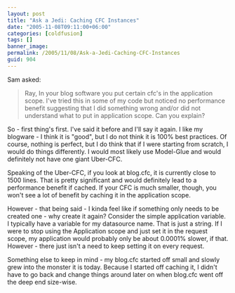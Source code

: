 ```yaml
---
layout: post
title: "Ask a Jedi: Caching CFC Instances"
date: "2005-11-08T09:11:00+06:00"
categories: [coldfusion]
tags: []
banner_image: 
permalink: /2005/11/08/Ask-a-Jedi-Caching-CFC-Instances
guid: 904
---
```


Sam asked:

<blockquote>
Ray, In your blog software you put certain cfc's in the application scope.  I've tried this in some of my code but noticed no performance benefit suggesting that I did something wrong and/or did not understand what to put in application scope.  Can you explain?
</blockquote>

So - first thing's first. I've said it before and I'll say it again. I like my blogware - I think it is "good", but I do not think it is 100% best practices. Of course, nothing is perfect, but I do think that if I were starting from scratch, I would do things differently. I would most likely use Model-Glue and would definitely not have one giant Uber-CFC.

Speaking of the Uber-CFC, if you look at blog.cfc, it is currently close to 1500 lines. That is pretty significant and would definitely lead to a performance benefit if cached. If your CFC is much smaller, though, you won't see a lot of benefit by caching it in the application scope.

However - that being said - I kinda feel like if something only needs to be created one - why create it again? Consider the simple application variable. I typically have a variable for my datasource name. That is just a string. If I were to stop using the Application scope and just set it in the request scope, my application would probably only be about 0.0001% slower, if that. However - there just isn't a need to keep setting it on every request. 

Something else to keep in mind - my blog.cfc started off small and slowly grew into the monster it is today. Because I started off caching it, I didn't have to go back and change things around later on when blog.cfc went off the deep end size-wise.